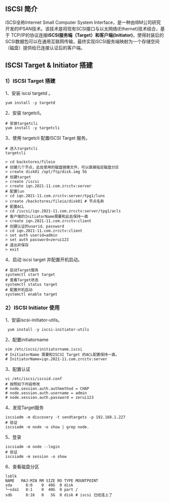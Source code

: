 ## ISCSI 简介

iSCSI全称Internet Small Computer System Interface，是一种由IBM公司研究开发的IPSAN技术。该技术是将现有SCSI接口与以太网络(Ethernet)技术结合，基于 TCP/IP的协议连接**iSCSI服务端（Target）**和**客户端(Initiator)**，使得封装后的SCSI数据包可以在通用互联网传输，最终实现iSCSI服务端映射为一个存储空间（磁盘）提供给已连接认证后的客户端。



## ISCSI Target & Initiator 搭建

### 1）ISCSI Target 搭建

1、安装 iscsi targetd 。

~~~shell
yum install -y targetd
~~~

2、安装 targetcli。

~~~shell
# 安装targetcli
yum install -y targetcli
~~~

3、使用 targetcli 配置ISCSI Target 服务。

~~~shell
# 进入targetcli
targetcli

> cd backstores/fileio
# 创建几个节点，此处使用的磁盘镜像文件，可以直接指定磁盘分区
> create disk01 /opt/ftp/disk.img 5G
# 创建target
> create /iscsi
> create iqn.2021-11.com.zrcctv:server
# 配置lun
> cd iqn.2021-11.com.zrcctv:server/tpg1/luns
> create /backstores/fileio/disk01 # 节点名称
# 配置ACL
> cd /iscsi/iqn.2021-11.com.zrcctv:server/tpg1/acls
# 客户端的InitiatorName需要和此处保持一直
> create iqn.2021-11.com.zrcctv:client
# 创建认证的userid、password
> cd iqn.2021-11.com.zrcctv:client
> set auth userid=admin
> set auth password=zerui123
# 退出并保存
> exit
~~~

4、启动 iscsi target 并配置开机启动。

~~~shell
# 启动Target服务
systemctl start target
# 查看Target状态
systemctl status target
# 配置开机启动
systemctl enable target
~~~

### 2）ISCSI Initiator 使用

1、安装iscsi-initiator-utils。

~~~shell
 yum install -y iscsi-initiator-utils
~~~

2、配置initiatorname

~~~shell
vim /etc/iscsi/initiatorname.iscsi
# InitiatorName 需要和ISCSI Target 的ACL配置保持一直。
# InitiatorName=iqn.2021-11.com.zrcctv:server
~~~

3、配置认证

~~~shell
vi /etc/iscsi/iscsid.conf
# 按照如下内容修改
# node.session.auth.authmethod = CHAP
# node.session.auth.username = admin
# node.session.auth.password = zerui123
~~~

4、发现Target服务

~~~shell
iscsiadm -m discovery -t sendtargets -p 192.168.1.227
# 验证
iscsiadm -m node -o show | grep node.
~~~

5、登录

~~~shell
iscsiadm -m node --login
# 验证
iscsiadm -m session -o show
~~~

6、查看磁盘分区

~~~shell
lsblk
NAME   MAJ:MIN RM SIZE RO TYPE MOUNTPOINT
sda      8:0    0  40G  0 disk
└─sda1   8:1    0  40G  0 part /
sdb      8:16   0   5G  0 disk # iscsi 已经连上了
~~~

